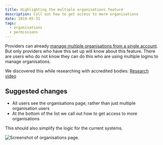 ```yaml
---
title: Highlighting the multiple organisations feature
description: Call out how to get access to more organisations
date: 2019-05-31
tags:
  - organisations
  - permissions
---
```


Providers can already [manage multiple organisations from a single account](/publish-teacher-training-courses/multiple-organisations). But only providers who have this set up will know about this feature. There are users who do not know they can do this who are using multiple logins to manage organisations.

We discovered this while researching with accredited bodies: [Research video](https://lookback.io/watch/xG4kWc75pZTTj5pgb?t=3m37.92s)

## Suggested changes

- All users see the organisations page, rather than just multiple organisation users
- At the bottom of the list we call out how to get access to more organisations

This should also simplify the logic for the current systems.

![Screenshot of organisations page.](organisations.png "Organisations page")
